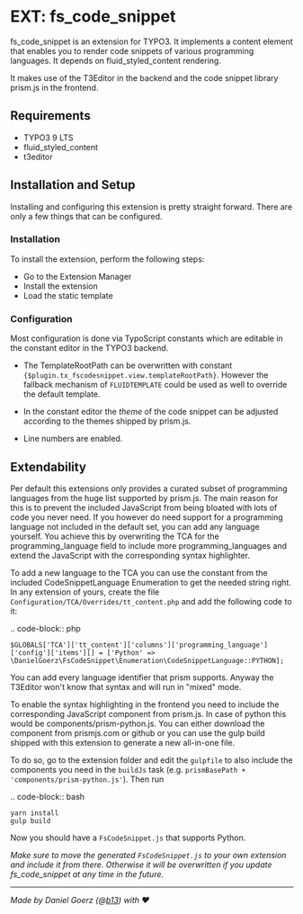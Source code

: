 # EXT: fs_code_snippet

fs_code_snippet is an extension for TYPO3. It implements a content element that enables you to render code snippets of various
programming languages. It depends on fluid_styled_content rendering.

It makes use of the T3Editor in the backend and the code snippet library prism.js in the frontend.

## Requirements

* TYPO3 9 LTS
* fluid_styled_content
* t3editor

## Installation and Setup
Installing and configuring this extension is pretty straight forward. There are only a few things that can be configured.

### Installation

To install the extension, perform the following steps:

* Go to the Extension Manager
* Install the extension
* Load the static template

###  Configuration

Most configuration is done via TypoScript constants which are editable in the constant editor in the TYPO3 backend.

* The TemplateRootPath can be overwritten with constant `{$plugin.tx_fscodesnippet.view.templateRootPath}`. However the fallback mechanism of
`FLUIDTEMPLATE` could be used as well to override the default template.

* In the constant editor the *theme* of the code snippet can be adjusted according to the themes shipped by prism.js.

* Line numbers are enabled.

## Extendability

Per default this extensions only provides a curated subset of programming languages from the huge list supported by prism.js.
The main reason for this is to prevent the included JavaScript from being bloated with lots of code you never need.
If you however do need support for a programming language not included in the default set, you can add any language yourself.
You achieve this by overwriting the TCA for the programming_language field to include more programming_languages and extend
the JavaScript with the corresponding syntax highlighter.

To add a new language to the TCA you can use the constant from the included CodeSnippetLanguage Enumeration to get the needed string right.
In any extension of yours, create the file `Configuration/TCA/Overrides/tt_content.php` and add the following code to it:

.. code-block:: php

    $GLOBALS['TCA']['tt_content']['columns']['programming_language']['config']['items'][] = ['Python' => \DanielGoerz\FsCodeSnippet\Enumeration\CodeSnippetLanguage::PYTHON];

You can add every language identifier that prism supports. Anyway the T3Editor won't know that syntax and will run in "mixed" mode.

To enable the syntax highlighting in the frontend you need to include the corresponding JavaScript component from prism.js. In case of python
this would be components/prism-python.js. You can either download the component from prismjs.com or github or you can use the
gulp build shipped with this extension to generate a new all-in-one file.

To do so, go to the extension folder and edit the `gulpfile` to also include the components you need in the `buildJs` task
(e.g. `prismBasePath + 'components/prism-python.js'`). Then run

.. code-block:: bash

    yarn install
    gulp build

Now you should have a `FsCodeSnippet.js` that supports Python.

*Make sure to move the generated `FsCodeSnippet.js` to your own extension and include it from there. Otherwise it will be overwritten if you update fs_code_snippet at any time in the future.*

---


_Made by Daniel Goerz (@[b13](https://b13.com)) with ♥_